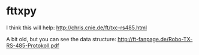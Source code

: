 # fttxpy
I think this will help:
http://chris.cnie.de/ft/txc-rs485.html


A bit old, but you can see the data structure:
http://ft-fanpage.de/Robo-TX-RS-485-Protokoll.pdf
